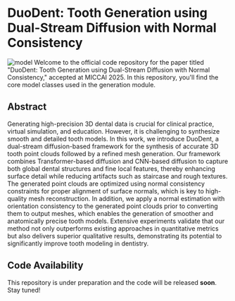 # DuoDent: Tooth Generation using Dual-Stream Diffusion with Normal Consistency

![model](https://github.com/user-attachments/assets/0f03b53b-e562-4ae3-af4d-81b4d06364d3)
Welcome to the official code repository for the paper titled "DuoDent: Tooth Generation using Dual-Stream Diffusion with Normal Consistency," accepted at MICCAI 2025. In this repository, you'll find the core model classes used in the generation module.

## Abstract
Generating high-precision 3D dental data is crucial for clinical practice, virtual simulation, and education. However, it is challenging to synthesize smooth and detailed tooth models. In this work, we introduce DuoDent, a dual-stream diffusion-based framework for the synthesis of accurate 3D tooth point clouds followed by a refined mesh generation. Our framework combines Transformer-based diffusion and CNN-based diffusion to capture both global dental structures and fine local features, thereby enhancing surface detail while reducing artifacts such as staircase and rough textures. The generated point clouds are optimized using normal consistency constraints for proper alignment of surface normals, which is key to high-quality mesh reconstruction. In addition, we apply a normal estimation with orientation consistency to the generated point clouds prior to converting them to output meshes, which enables the generation of smoother and anatomically precise tooth models. Extensive experiments validate that our method not only outperforms existing approaches in quantitative metrics but also delivers superior qualitative results, demonstrating its potential to significantly improve tooth modeling in dentistry.

## Code Availability
This repository is under preparation and the code will be released **soon**.  
Stay tuned!
